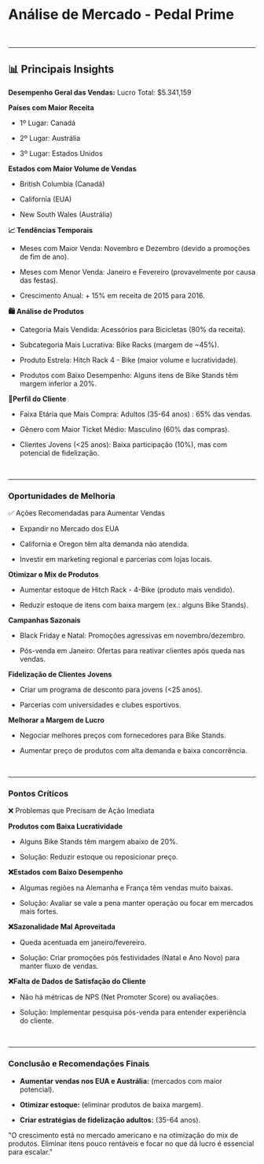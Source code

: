 # Análise  de Mercado - Pedal Prime

<br>
<hr>
 
## 📊 Principais Insights 
 
<b> Desempenho Geral das Vendas:</b> Lucro Total: $5.341,159 
  
<b>Países com Maior Receita</b> 

- 1º Lugar: Canadá 

-	2º Lugar: Austrália 

-	3º Lugar: Estados Unidos 
  
<b>Estados com Maior Volume de Vendas</b>

- British Columbia (Canadá) 

- California (EUA) 

-	New South Wales (Austrália) 
  
<b>📈 Tendências Temporais </b>

-	Meses com Maior Venda: Novembro e Dezembro (devido a promoções de fim de ano). 

-	Meses com Menor Venda: Janeiro e Fevereiro (provavelmente por causa das festas). 

-	Crescimento Anual: + 15% em receita de 2015 para 2016. 
  
<b>🛍️ Análise de Produtos </b>

-	Categoria Mais Vendida: Acessórios para Bicicletas (80% da receita). 

-	Subcategoria Mais Lucrativa: Bike Racks (margem de ~45%). 

-	Produto Estrela: Hitch Rack  4 - Bike (maior volume e lucratividade). 

-	Produtos com Baixo Desempenho: Alguns itens de Bike Stands têm margem inferior a 20%. 
  
<b>👥Perfil do Cliente</b>

-	Faixa Etária que Mais Compra: Adultos (35-64 anos) :  65% das vendas. 

-	Gênero com Maior Ticket Médio: Masculino (60% das compras). 

-	Clientes Jovens (<25 anos): Baixa participação (10%), mas com potencial de fidelização. 

<br>
<hr>

### Oportunidades de Melhoria 
 
✅ Ações Recomendadas para Aumentar Vendas 

- Expandir no Mercado dos EUA 

-	California e Oregon têm alta demanda não atendida. 

-	Investir em marketing regional e parcerias com lojas locais. 
 
<b>Otimizar o Mix de Produtos </b>

-	Aumentar estoque de Hitch Rack - 4-Bike (produto mais vendido). 

-	Reduzir estoque de itens com baixa margem (ex.: alguns Bike Stands). 
 
<b>Campanhas Sazonais </b>

-	Black Friday e Natal: Promoções agressivas em novembro/dezembro. 

-	Pós-venda em Janeiro: Ofertas para reativar clientes após queda nas vendas. 
 
<b>Fidelização de Clientes Jovens </b>

-	Criar um programa de desconto para jovens (<25 anos). 

-	Parcerias com universidades e clubes esportivos. 
 
<b>Melhorar a Margem de Lucro </b>

-	Negociar melhores preços com fornecedores para Bike Stands. 

-	Aumentar preço de produtos com alta demanda e baixa concorrência. 
 
<br>
<hr>

### Pontos Críticos 

❌ Problemas que Precisam de Ação Imediata 
 
<b>Produtos com Baixa Lucratividade</b>

-	Alguns Bike Stands têm margem abaixo de 20%. 

-	Solução: Reduzir estoque ou reposicionar preço. 
 
<b>❌Estados com Baixo Desempenho </b>

-	Algumas regiões na Alemanha e França têm vendas muito baixas. 

-	Solução: Avaliar se vale a pena manter operação ou focar em mercados mais fortes. 
 
<b>❌Sazonalidade Mal Aproveitada </b>

-	Queda acentuada em janeiro/fevereiro. 

-	Solução: Criar promoções pós festividades (Natal e Ano Novo) para manter fluxo de vendas. 
 
<b>❌Falta de Dados de Satisfação do Cliente </b>

-	Não há métricas de NPS (Net Promoter Score) ou avaliações. 

-	Solução: Implementar pesquisa pós-venda para entender experiência do cliente. 

<br>
<hr>


### Conclusão e Recomendações Finais

- <b>Aumentar vendas nos EUA e Austrália:</b> (mercados com maior potencial).

- <b>Otimizar estoque:</b> (eliminar produtos de baixa margem).

- <b>Criar estratégias de fidelização adultos:</b> (35-64 anos).


"O crescimento está no mercado americano e na otimização do mix de produtos. Eliminar itens pouco rentáveis e focar no que dá lucro é essencial para escalar."
